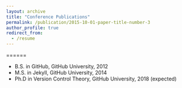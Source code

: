 ```yaml
---
layout: archive
title: "Conference Publications"
permalink: /publication/2015-10-01-paper-title-number-3
author_profile: true
redirect_from:
  - /resume
---
```

======
* B.S. in GitHub, GitHub University, 2012
* M.S. in Jekyll, GitHub University, 2014
* Ph.D in Version Control Theory, GitHub University, 2018 (expected)
